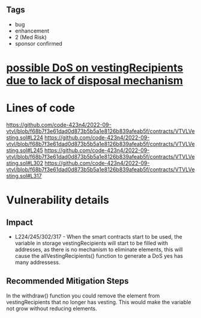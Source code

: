 ## Tags

- bug
- enhancement
- 2 (Med Risk)
- sponsor confirmed

# [possible DoS on vestingRecipients due to lack of disposal mechanism](https://github.com/code-423n4/2022-09-vtvl-findings/issues/128) 

# Lines of code

https://github.com/code-423n4/2022-09-vtvl/blob/f68b7f3e61dad0d873b5b5a1e8126b839afeab5f/contracts/VTVLVesting.sol#L224
https://github.com/code-423n4/2022-09-vtvl/blob/f68b7f3e61dad0d873b5b5a1e8126b839afeab5f/contracts/VTVLVesting.sol#L245
https://github.com/code-423n4/2022-09-vtvl/blob/f68b7f3e61dad0d873b5b5a1e8126b839afeab5f/contracts/VTVLVesting.sol#L302
https://github.com/code-423n4/2022-09-vtvl/blob/f68b7f3e61dad0d873b5b5a1e8126b839afeab5f/contracts/VTVLVesting.sol#L317


# Vulnerability details

## Impact
- L224/245/302/317 - When the smart contracts start to be used, the variable in storage vestingRecipients will start to be filled with addresses, as there is no mechanism to eliminate elements, this will cause the allVestingRecipients() function to generate a DoS yes has many addressess.


## Recommended Mitigation Steps
In the withdraw() function you could remove the element from vestingRecipients that no longer has vesting. This would make the variable not grow without reducing elements.
